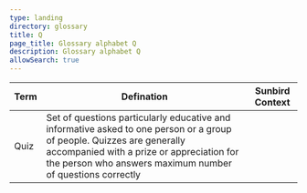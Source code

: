 ```yaml
---
type: landing
directory: glossary
title: Q
page_title: Glossary alphabet Q
description: Glossary alphabet Q
allowSearch: true
---
```

Term | Defination |Sunbird Context
-----|------------|-----------------
Quiz  |Set of questions particularly educative and informative asked to one person or a group of people. Quizzes are generally accompanied with a prize or appreciation for the person who answers maximum number of questions correctly  |
